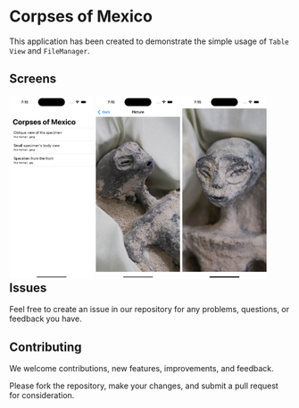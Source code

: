 # Corpses of Mexico

This application has been created to demonstrate the simple usage of `Table View` and `FileManager`.

## Screens

<div style="float: left">
    <img src="./assets/1.png" style="width: 30%">
    <img src="./assets/2.png" style="width: 30%">
    <img src="./assets/3.png" style="width: 30%">
</div>

## Issues

Feel free to create an issue in our repository for any problems, questions, or feedback you have.

## Contributing

We welcome contributions, new features, improvements, and feedback.

Please fork the repository, make your changes, and submit a pull request for consideration.
